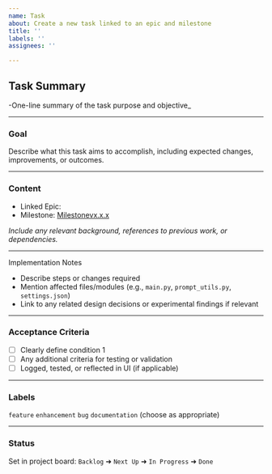 ```yaml
---
name: Task
about: Create a new task linked to an epic and milestone
title: ''
labels: ''
assignees: ''

---
```


## Task Summary

-One-line summary of the task purpose and objective_

---

### Goal

Describe what this task aims to accomplish, including expected changes, improvements, or outcomes.

---

### Content

- Linked Epic:
- Milestone: [Milestonevx.x.x](https://github.com/Deim0s13/llm-assistant/milestone/x)

_Include any relevant background, references to previous work, or dependencies._

---

Implementation Notes

- Describe steps or changes required
- Mention affected files/modules (e.g., `main.py`, `prompt_utils.py`, `settings.json`)
- Link to any related design decisions or experimental findings if relevant

---

### Acceptance Criteria

- [ ] Clearly define condition 1
- [ ] Any additional criteria for testing or validation
- [ ] Logged, tested, or reflected in UI (if applicable)

---

### Labels

`feature` `enhancement` `bug` `documentation` (choose as appropriate)

---

### Status

Set in project board: `Backlog` ➜  `Next Up` ➜  `In Progress` ➜  `Done`
